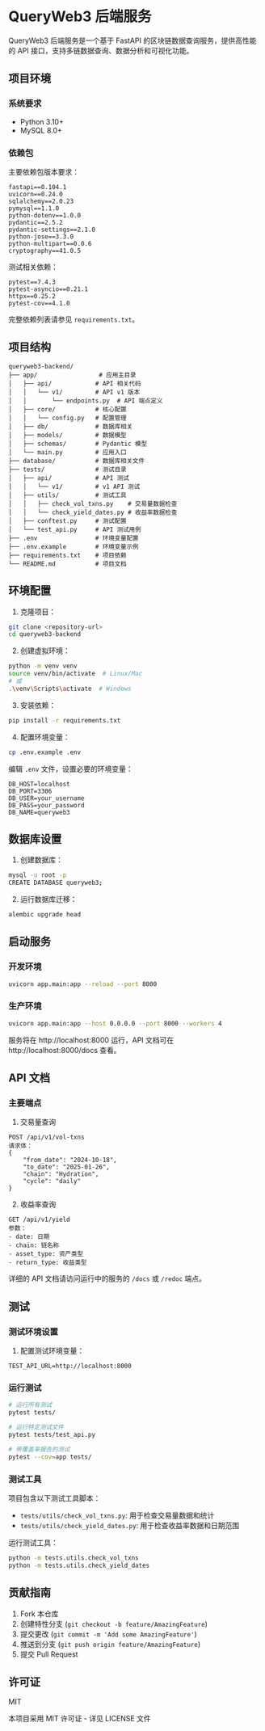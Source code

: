 # QueryWeb3 后端服务

QueryWeb3 后端服务是一个基于 FastAPI 的区块链数据查询服务，提供高性能的 API 接口，支持多链数据查询、数据分析和可视化功能。

## 项目环境

### 系统要求
- Python 3.10+
- MySQL 8.0+

### 依赖包
主要依赖包版本要求：
```
fastapi==0.104.1
uvicorn==0.24.0
sqlalchemy==2.0.23
pymysql==1.1.0
python-dotenv==1.0.0
pydantic==2.5.2
pydantic-settings==2.1.0
python-jose==3.3.0
python-multipart==0.0.6
cryptography==41.0.5
```

测试相关依赖：
```
pytest==7.4.3
pytest-asyncio==0.21.1
httpx==0.25.2
pytest-cov==4.1.0
```

完整依赖列表请参见 `requirements.txt`。

## 项目结构

```
queryweb3-backend/
├── app/                 # 应用主目录
│   ├── api/            # API 相关代码
│   │   └── v1/         # API v1 版本
│   │       └── endpoints.py  # API 端点定义
│   ├── core/           # 核心配置
│   │   └── config.py   # 配置管理
│   ├── db/             # 数据库相关
│   ├── models/         # 数据模型
│   ├── schemas/        # Pydantic 模型
│   └── main.py         # 应用入口
├── database/           # 数据库相关文件
├── tests/              # 测试目录
│   ├── api/            # API 测试
│   │   └── v1/         # v1 API 测试
│   ├── utils/          # 测试工具
│   │   ├── check_vol_txns.py    # 交易量数据检查
│   │   └── check_yield_dates.py # 收益率数据检查
│   ├── conftest.py     # 测试配置
│   └── test_api.py     # API 测试用例
├── .env                # 环境变量配置
├── .env.example        # 环境变量示例
├── requirements.txt    # 项目依赖
└── README.md           # 项目文档
```

## 环境配置

1. 克隆项目：
```bash
git clone <repository-url>
cd queryweb3-backend
```

2. 创建虚拟环境：
```bash
python -m venv venv
source venv/bin/activate  # Linux/Mac
# 或
.\venv\Scripts\activate  # Windows
```

3. 安装依赖：
```bash
pip install -r requirements.txt
```

4. 配置环境变量：
```bash
cp .env.example .env
```
编辑 `.env` 文件，设置必要的环境变量：
```env
DB_HOST=localhost
DB_PORT=3306
DB_USER=your_username
DB_PASS=your_password
DB_NAME=queryweb3
```

## 数据库设置

1. 创建数据库：
```bash
mysql -u root -p
CREATE DATABASE queryweb3;
```

2. 运行数据库迁移：
```bash
alembic upgrade head
```

## 启动服务

### 开发环境
```bash
uvicorn app.main:app --reload --port 8000
```

### 生产环境
```bash
uvicorn app.main:app --host 0.0.0.0 --port 8000 --workers 4
```

服务将在 http://localhost:8000 运行，API 文档可在 http://localhost:8000/docs 查看。

## API 文档

### 主要端点

1. 交易量查询
```
POST /api/v1/vol-txns
请求体：
{
    "from_date": "2024-10-18",
    "to_date": "2025-01-26",
    "chain": "Hydration",
    "cycle": "daily"
}
```

2. 收益率查询
```
GET /api/v1/yield
参数：
- date: 日期
- chain: 链名称
- asset_type: 资产类型
- return_type: 收益类型
```

详细的 API 文档请访问运行中的服务的 `/docs` 或 `/redoc` 端点。

## 测试

### 测试环境设置

1. 配置测试环境变量：
```env
TEST_API_URL=http://localhost:8000
```

### 运行测试
```bash
# 运行所有测试
pytest tests/

# 运行特定测试文件
pytest tests/test_api.py

# 带覆盖率报告的测试
pytest --cov=app tests/
```

### 测试工具

项目包含以下测试工具脚本：

- `tests/utils/check_vol_txns.py`: 用于检查交易量数据和统计
- `tests/utils/check_yield_dates.py`: 用于检查收益率数据和日期范围

运行测试工具：
```bash
python -m tests.utils.check_vol_txns
python -m tests.utils.check_yield_dates
```

## 贡献指南

1. Fork 本仓库
2. 创建特性分支 (`git checkout -b feature/AmazingFeature`)
3. 提交更改 (`git commit -m 'Add some AmazingFeature'`)
4. 推送到分支 (`git push origin feature/AmazingFeature`)
5. 提交 Pull Request

## 许可证

MIT

本项目采用 MIT 许可证 - 详见 LICENSE 文件